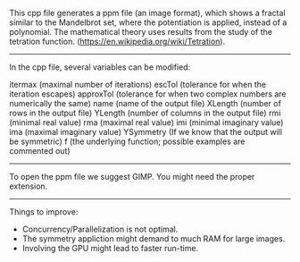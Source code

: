 This cpp file generates a ppm file (an image format), which shows a fractal similar to the Mandelbrot set, where the potentiation is applied, instead of a polynomial. The mathematical theory uses results from the study of the tetration function. (https://en.wikipedia.org/wiki/Tetration).

-----------------------------------------------------------------------

In the cpp file, several variables can be modified:

itermax  (maximal number of iterations)
escTol (tolerance for when the iteration escapes)
approxTol (tolerance for when two complex numbers are numerically the same)
name (name of the output file)
XLength (number of rows in the output file)
YLength (number of columns in the output file)
rmi (minimal real value)
rma (maximal real value)
imi (minimal imaginary value)
ima (maximal imaginary value)
YSymmetry (If we know that the output will be symmetric)
f (the underlying function; possible examples are commented out)

-----------------------------------------------------------------------

To open the ppm file we suggest GIMP. You might need the proper extension.

-----------------------------------------------------------------------

Things to improve:
 - Concurrency/Parallelization is not optimal.
 - The symmetry appliction might demand to much RAM for large images.
 - Involving the GPU might lead to faster run-time.